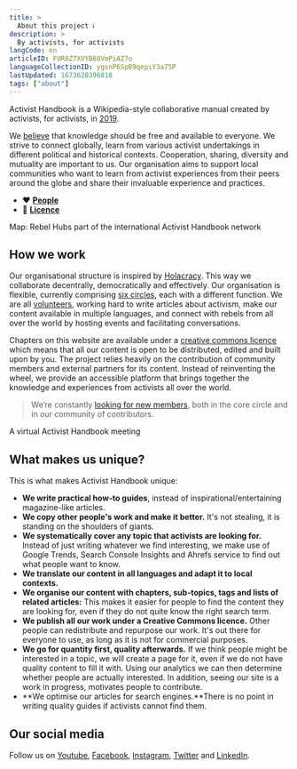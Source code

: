 ```yaml
---
title: >
  About this project ℹ️
description: >
  By activists, for activists
langCode: en
articleID: FUR8Z7XVYB68VmPiAZ7o
languageCollectionID: ygsnP6SpB9qepiY3a75P
lastUpdated: 1673628396818
tags: ["about"]
---
```


Activist Handbook is a Wikipedia-style collaborative manual created by activists, for activists, in [2019](/about/history).

We [believe](/about/principles) that knowledge should be free and available to everyone. We strive to connect globally, learn from various activist undertakings in different political and historical contexts. Cooperation, sharing, diversity and mutuality are important to us. Our organisation aims to support local communities who want to learn from activist experiences from their peers around the globe and share their invaluable experience and practices.

-   **❤️** [**People**](people)
-   **📝** [**Licence**](licence)

<div><figcaption>Map: Rebel Hubs part of the international Activist Handbook network</figcaption></div>

## How we work

Our organisational structure is inspired by [Holacracy](https://www.holacracy.org/). This way we collaborate decentrally, democratically and effectively. Our organisation is flexible, currently comprising [six circles](/about/logbook), each with a different function. We are all [volunteers](/about/people), working hard to write articles about activism, make our content available in multiple languages, and connect with rebels from all over the world by hosting events and facilitating conversations.

Chapters on this website are available under a [creative commons licence](/about/licence) which means that all our content is open to be distributed, edited and built upon by you. The project relies heavily on the contribution of community members and external partners for its content. Instead of reinventing the wheel, we provide an accessible platform that brings together the knowledge and experiences from activists all over the world.

> We’re constantly [looking for new members](/join), both in the core circle and in our community of contributors.

<div><figcaption>A virtual Activist Handbook meeting</figcaption></div>

## What makes us unique?

This is what makes Activist Handbook unique:

-   **We write practical how-to guides**, instead of inspirational/entertaining magazine-like articles.
-   **We copy other people's work and make it better.** It's not stealing, it is standing on the shoulders of giants.
-   **We systematically cover any topic that activists are looking for.** Instead of just writing whatever we find interesting, we make use of Google Trends, Search Console Insights and Ahrefs service to find out what people want to know.
-   **We translate our content in all languages and adapt it to local contexts.**
-   **We organise our content with chapters, sub-topics, tags and lists of related articles:** This makes it easier for people to find the content they are looking for, even if they do not quite know the right search term.
-   **We publish all our work under a Creative Commons licence.** Other people can redistribute and repurpose our work. It's out there for everyone to use, as long as it is not for commercial purposes.
-   **We go for quantity first, quality afterwards.** If we think people might be interested in a topic, we will create a page for it, even if we do not have quality content to fill it with. Using our analytics we can then determine whether people are actually interested. In addition, seeing our site is a work in progress, motivates people to contribute.
-   **We optimise our articles for search engines.**There is no point in writing quality guides if activists cannot find them.

## Our social media

Follow us on [Youtube](https://www.youtube.com/channel/UCnaQQFVNV0eKc4j3-zwc09A), [Facebook](https://www.facebook.com/activisthandbook/), [Instagram](http://instagram.com/activisthandbook), [Twitter](https://twitter.com/activistbook) and [LinkedIn](https://www.linkedin.com/company/activist-handbook/).
